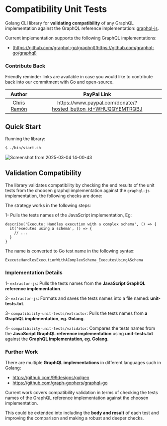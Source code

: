 # Compatibility Unit Tests

Golang CLI library for **validating compatibility** of any GraphQL implementation against the GraphQL reference implementation: [graphql-js](https://github.com/graphql/graphql-js).


Current implementation supports the following GraphQL implementations:
- [https://github.com/graphql-go/graphql](https://github.com/graphql-go/graphql)

### Contribute Back

Friendly reminder links are available in case you would like to contribute back into our commitment with Go and open-source.

| Author        |  PayPal Link  |
|:-------------:|:-------------:|
| [Chris Ramón](https://github.com/chris-ramon) | https://www.paypal.com/donate/?hosted_button_id=WHUQQYEMTRQBJ |


## Quick Start

Running the library:

```bash
$ ./bin/start.sh

```

![Screenshot from 2025-03-04 14-00-43](https://github.com/user-attachments/assets/d0040404-3d70-4b4e-9051-f6f520178075)



## Validation Compatibility 

The library validates compatibility by checking the end results of the unit tests from the choosen graphql implementation
against the `graphql-js` implementation, the following checks are done:

The strategy works in the following steps:

1- Pulls the tests names of the JavaScript implementation, Eg:
```
describe('Execute: Handles execution with a complex schema', () => {
  it('executes using a schema', () => {
    // ...
  }
}
```

The name is converted to Go test name in the following syntax:
```
ExecuteHandlesExecutionWithAComplexSchema_ExecutesUsingASchema
```

### Implementation Details

1- `extractor-js`: Pulls the tests names from the **JavaScript GraphQL reference implementation**.

2- `extractor-js`: Formats and saves the tests names into a file named: **unit-tests.txt**.

3- `compatibility-unit-tests/extractor`: Pulls the tests names from **a GraphQL implementation, eg. Golang**.

4- `compatibility-unit-tests/validator`: Compares the tests names from the **JavaScript GraphQL reference implementation** using **unit-tests.txt** against the **GraphQL implementation, eg. Golang**.


### Further Work

There are multiple **GraphQL implementations** in different languages such in Golang: 
- https://github.com/99designs/gqlgen
- https://github.com/graph-gophers/graphql-go

Current work covers compatibility validation in terms of checking the tests names of the GraphQL reference implementation against the choosen implementation.

This could be extended into including the **body and result** of each test and improving the comparison and making a robust and deeper checks.

